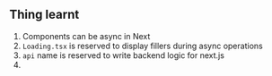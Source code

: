 ## Thing learnt

1. Components can be async in Next <br>
2. `Loading.tsx` is reserved to display fillers during async operations <br>
3. `api` name is reserved to write backend logic for next.js <br>
4. 